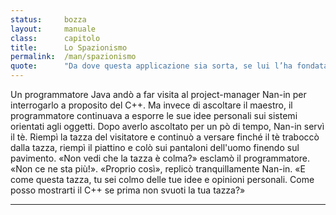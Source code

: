 ```yaml
---
status:     bozza 
layout:     manuale
class:      capitolo
title:      Lo Spazionismo
permalink:  /man/spazionismo
quote:      "Da dove questa applicazione sia sorta, se lui l’ha fondata oppure no: lui che la sorveglia nel più alto dei cieli, lui solo lo sa, o forse non lo sa."
---
```


Un programmatore Java andò a far visita al project-manager Nan-in per interrogarlo a proposito del C++. Ma invece di ascoltare il maestro, il programmatore continuava a esporre le sue idee personali sui sistemi orientati agli oggetti.
Dopo averlo ascoltato per un pò di tempo, Nan-in servì il tè. Riempì la tazza del visitatore e continuò a versare finché il tè traboccò dalla tazza, riempì il piattino e colò sui pantaloni dell'uomo finendo sul pavimento. 
«Non vedi che la tazza è colma?» esclamò il programmatore. «Non ce ne sta più!».
«Proprio così», replicò tranquillamente Nan-in. «E come questa tazza, tu sei colmo delle tue idee e opinioni personali. Come posso mostrarti il C++ se prima non svuoti la tua tazza?»

---

